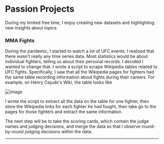 # Passion Projects
During my limited free time, I enjoy creating new datasets and highlighting new insights about topics. 

### MMA Fights
During the pandemic, I started to watch a lot of UFC events. I realized that there wasn't really any time series data. Most statistics would be about individual fighters, telling us about their personal records. I decided I wanted to change that. I wrote a script to scrape Wikipedia tables related to UFC fights. Specifically, I saw that all the Wikipedia pages for fighters had the same table recording information about fights during their careers. For example, on Henry Cejudo's Wiki, the table looks like

![image]("gh-pages/henry_cejudo.PNG")

I wrote the script to extract all the data on the table for one fighter, then store the Wikipedia links for each fighter he had fought, then take go to the pages for those fighters and extract the same information. 

The next step will be to take the scoring cards, which contain the judge names and judging decisions, and merge the data so that I observe round-by-round judging decisions within the data. 

---
